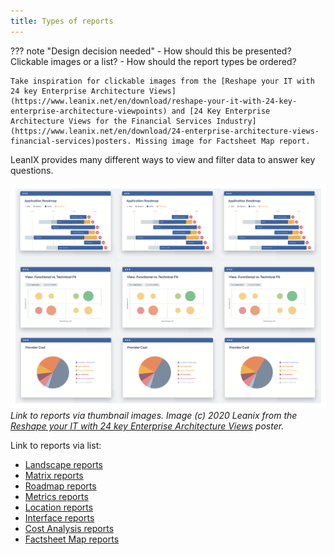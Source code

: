 ```yaml
---
title: Types of reports
---
```


??? note "Design decision needed"
    - How should this be presented? Clickable images or a list? 
    - How should the report types be ordered? 
    
    Take inspiration for clickable images from the [Reshape your IT with 24 key Enterprise Architecture Views](https://www.leanix.net/en/download/reshape-your-it-with-24-key-enterprise-architecture-viewpoints) and [24 Key Enterprise Architecture Views for the Financial Services Industry](https://www.leanix.net/en/download/24-enterprise-architecture-views-financial-services)posters. Missing image for Factsheet Map report.

LeanIX provides many different ways to view and filter data to answer key questions. 

![Thumbnail images of different types of reports](assets/images/report-tiles.png)
*Link to reports via thumbnail images. Image (c) 2020 Leanix from the [Reshape your IT with 24 key Enterprise Architecture Views](https://www.leanix.net/en/download/reshape-your-it-with-24-key-enterprise-architecture-viewpoints) poster.*

Link to reports via list: 

- [Landscape reports](landscape-reports/index.md) 
- [Matrix reports](matrix-reports/index.md) 
- [Roadmap reports](roadmap-reports/index.md) 
- [Metrics reports](metrics-reports/index.md)
- [Location reports](location-reports/index.md)
- [Interface reports](interface-reports/index.md)
- [Cost Analysis reports](cost-analysis-reports/index.md) 
- [Factsheet Map reports](factsheet-map-reports/index.md) 
